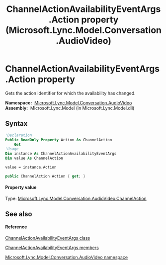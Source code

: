﻿---
title: ChannelActionAvailabilityEventArgs.Action property  (Microsoft.Lync.Model.Conversation.AudioVideo)
TOCTitle: 'Action property '
ms:assetid: P:Microsoft.Lync.Model.Conversation.AudioVideo.ChannelActionAvailabilityEventArgs.Action_DI_3_UC_OCS14MrefLyncWPF
ms:mtpsurl: https://msdn.microsoft.com/en-us/library/microsoft.lync.model.conversation.audiovideo.channelactionavailabilityeventargs.action_di_3_uc_ocs14mreflyncwpf(v=office.15)
ms:contentKeyID: 48602009
ms.date: 07/28/2014
mtps_version: v=office.15
f1_keywords:
- Microsoft.Lync.Model.Conversation.AudioVideo.ChannelActionAvailabilityEventArgs.Action
dev_langs:
- CSharp
- JScript
- VB
- other
---

# ChannelActionAvailabilityEventArgs.Action property

Gets the action identifier for which the availability has changed.

**Namespace:**  [Microsoft.Lync.Model.Conversation.AudioVideo](microsoft-lync-model-conversation-audiovideo-namespace_2.md)  
**Assembly:**  Microsoft.Lync.Model (in Microsoft.Lync.Model.dll)

## Syntax

``` vb
'Declaration
Public ReadOnly Property Action As ChannelAction
    Get
'Usage
Dim instance As ChannelActionAvailabilityEventArgs
Dim value As ChannelAction

value = instance.Action
```

``` csharp
public ChannelAction Action { get; }
```

#### Property value

Type: [Microsoft.Lync.Model.Conversation.AudioVideo.ChannelAction](channelaction-enumeration-microsoft-lync-model-conversation-audiovideo_2.md)  

## See also

#### Reference

[ChannelActionAvailabilityEventArgs class](channelactionavailabilityeventargs-class-microsoft-lync-model-conversation-audiovideo_2.md)

[ChannelActionAvailabilityEventArgs members](channelactionavailabilityeventargs-members-microsoft-lync-model-conversation-audiovideo_2.md)

[Microsoft.Lync.Model.Conversation.AudioVideo namespace](microsoft-lync-model-conversation-audiovideo-namespace_2.md)

